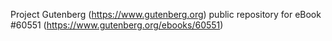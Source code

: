 Project Gutenberg (https://www.gutenberg.org) public repository for eBook #60551 (https://www.gutenberg.org/ebooks/60551)
